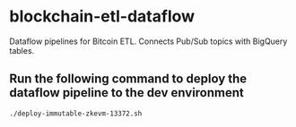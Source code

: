 # blockchain-etl-dataflow

Dataflow pipelines for Bitcoin ETL. Connects Pub/Sub topics with BigQuery tables.

## Run the following command to deploy the dataflow pipeline to the dev environment

```commandline
./deploy-immutable-zkevm-13372.sh
```